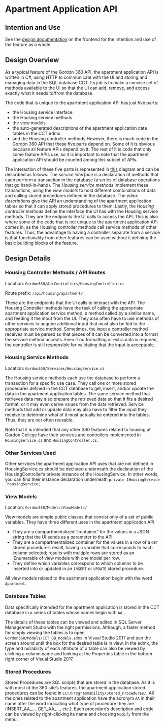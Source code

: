 # Apartment Application API

## Intention and Use 

See the [design documentation]() on the frontend for the intention and use of the feature as a whole. 

## Design Overview

As a typical feature of the Gordon 360 API, the apartment application API is written in C#, using HTTP to communicate with the UI and storing and managing data in the SQL database CCT. Its job is to make a concise set of methods available to the UI so that the UI can add, remove, and access exactly what it needs to/from the database.

The code that is unique to the apartment application API has just five parts: 
- the Housing service interface
- the Housing service methods
- the view models
- the auto-generated descriptions of the apartment application data tables in the CCT edmx
- and the Housing controller methods
However, there is much code in the Gordon 360 API that these five parts depend on. Some of it is obvious because all feature APIs depend on it. The rest of it is code that only some feature APIs use, so it is important to note that the apartment application API should be counted among this subset of APIs.

The interaction of these five parts is represented in [this](https://drive.google.com/file/d/1jae5NiNZDN5kxD4YzBEBol2KnrIvlylX/view?usp=sharing) diagram and can be described as follows: The _service interface_ is a declaration of methods that each perform a transaction in the database (a series of database operations that go hand-in-hand). The _Housing service methods_ implement these transactions, using the _view models_ to hold different combinations of data and calling stored procedures defined in the database. The _edmx descriptions_ give the API an understanding of the apartment application tables so that it can apply stored procedures to them. Lastly, the _Housing controller methods_ define the interface the UI has with the Housing service methods. They are the endpoints the UI calls to access the API. This is also where some of the code that is not unique to the apartment application API comes in, as the Housing controller methods call service methods of other features. Thus, the advantage to having a controller separate from a service is that functionality from other features can be used without it defining the basic building blocks of the feature.



## Design Details 

### Housing Controller Methods / API Routes

Location: `Gordon360/ApiControllers/HousingController.cs`

Route prefix: `/api/housing/apartment/`

These are the endpoints that the UI calls to interact with the API.
The Housing Controller methods have the task of calling the appropriate apartment application service method, a method called by a similar name, and feeding it the input from the UI. They also often have to use methods of other services to acquire additional input that must also be fed to the appropriate service method. Sometimes, the input a controller method receives must be parsed so that pieces of it can be converted into a format the service method accepts. Even if no formatting or extra data is required, the controller is still responsible for validating that the input is acceptable. 

### Housing Service Methods

Location: `Gordon360/Services/HousingService.cs`

The Housing service methods each use the database to perform a transaction for a specific use case. They call one or more stored procedures defined in the CCT database to get, insert, and/or update the data in the apartment application tables. The same service method that retrieves data may also prepare the retrieved data so that it fits a desired format, or it may even derive values from the data retrieved. Service methods that add or update data may also have to filter the input they receive to determine what of it must actually be entered into the tables. Thus, they are not often reusable.

Note that it is intended that any other 360 features related to housing at Gordon College have their services and controllers implemented in `HousingService.cs` and `HousingController.cs`.

### Other Services Used

Other services the apartment application API uses that are not defined in HousingService.cs should be declared underneath the declaration of the HousingController’s private instance of the HousingService. In other words, you can find their instance declaration underneath `private IHousingService _housingService;`

### View Models

Location: `Gordon360/Models/ViewModels/`

View models are simple public classes that consist only of a set of public variables. They have three different uses in the apartment application API:
- They are a compartmentalized “container” for the values in a JSON string that the UI sends as a parameter to the API.
- They are a compartmentalized container for the values in a row of a `GET` stored procedure’s result, having a variable that corresponds to each column selected; results with multiple rows are stored as an IEnumerable of view models with one model per row.
- They define which variables correspond to which columns to be inserted into or updated in an `INSERT` or `UPDATE` stored procedure.

All view models related to the apartment application begin with the word `Apartment`.

### Database Tables

Data specifically intended for the apartment application is stored in the CCT database in a series of tables whose names begin with `AA_`.

The details of these tables can be viewed and edited in SQL Server Management Studio with the right permissions. 
Although, a faster method for simply viewing the tables is to open `Gordon360/Models/CCT_DB_Models.edmx` in Visual Studio 2017 and pan the screen around until the box for the desired table is in view. In the edmx, the type and nullability of each attribute of a table can also be viewed by clicking a column name and looking at the Properties table in the bottom right corner of Visual Studio 2017.


### Stored Procedures

Stored Procedures are SQL scripts that are stored in the database. As it is with most of the 360 site’s features, the apartment application stored procedures can be found in `CCT/Programmability/Stored_Procedures/`. All the ones related to the apartment application have the acronym `AA` in their name after the word indicating what type of procedure they are (INSERT_AA_..., GET_AA_…, etc.). Each procedure’s description and code can be viewed by right-clicking its name and choosing `Modify` from the menu.
